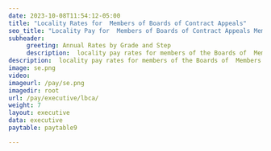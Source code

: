 ```yaml
---
date: 2023-10-08T11:54:12-05:00
title: "Locality Rates for  Members of Boards of Contract Appeals"
seo_title: "Locality Pay for  Members of Boards of Contract Appeals Members | Federal BCA Compensation"
subheader:
     greeting: Annual Rates by Grade and Step
     description:  locality pay rates for members of the Boards of  Members of Boards of Contract Appeals (BCA) in the federal government. Explore BCA compensation with locality adjustments.
description:  locality pay rates for members of the Boards of  Members of Boards of Contract Appeals (BCA) in the federal government. Explore BCA compensation with locality adjustments.
image: se.png
video: 
imageurl: /pay/se.png
imagedir: root
url: /pay/executive/lbca/
weight: 7
layout: executive
data: executive
paytable: paytable9

---
```

